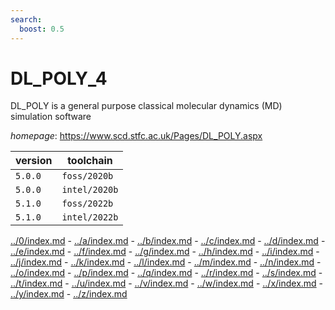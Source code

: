 ```yaml
---
search:
  boost: 0.5
---
```

# DL_POLY_4

DL_POLY is a general purpose classical molecular dynamics (MD) simulation software

*homepage*: <https://www.scd.stfc.ac.uk/Pages/DL_POLY.aspx>

version | toolchain
--------|----------
``5.0.0`` | ``foss/2020b``
``5.0.0`` | ``intel/2020b``
``5.1.0`` | ``foss/2022b``
``5.1.0`` | ``intel/2022b``

[../0/index.md](0) - [../a/index.md](a) - [../b/index.md](b) - [../c/index.md](c) - [../d/index.md](d) - [../e/index.md](e) - [../f/index.md](f) - [../g/index.md](g) - [../h/index.md](h) - [../i/index.md](i) - [../j/index.md](j) - [../k/index.md](k) - [../l/index.md](l) - [../m/index.md](m) - [../n/index.md](n) - [../o/index.md](o) - [../p/index.md](p) - [../q/index.md](q) - [../r/index.md](r) - [../s/index.md](s) - [../t/index.md](t) - [../u/index.md](u) - [../v/index.md](v) - [../w/index.md](w) - [../x/index.md](x) - [../y/index.md](y) - [../z/index.md](z)

